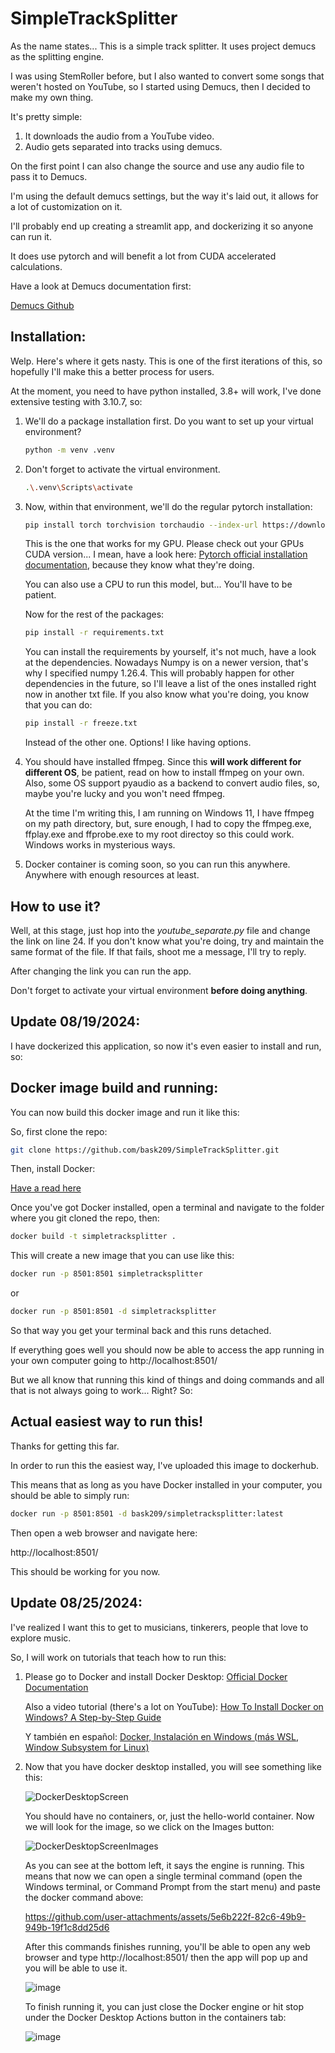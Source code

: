 # SimpleTrackSplitter

As the name states... This is a simple track splitter. It uses project demucs as the splitting engine. 

I was using StemRoller before, but I also wanted to convert some songs that weren't hosted on YouTube, so I started using Demucs, then I decided to make my own thing. 

It's pretty simple: 

1. It downloads the audio from a YouTube video. 
2. Audio gets separated into tracks using demucs.

On the first point I can also change the source and use any audio file to pass it to Demucs. 

I'm using the default demucs settings, but the way it's laid out, it allows for a lot of customization on it. 

I'll probably end up creating a streamlit app, and dockerizing it so anyone can run it. 

It does use pytorch and will benefit a lot from CUDA accelerated calculations. 

Have a look at Demucs documentation first: 

[Demucs Github](https://github.com/adefossez/demucs)

## Installation: 

Welp. Here's where it gets nasty. This is one of the first iterations of this, so hopefully I'll make this a better process for users.

At the moment, you need to have python installed, 3.8+ will work, I've done extensive testing with 3.10.7, so:

1. We'll do a package installation first. Do you want to set up your virtual environment? 

    ```bash
    python -m venv .venv
    ```

2. Don't forget to activate the virtual environment. 

    ```bash
    .\.venv\Scripts\activate 
    ```

3. Now, within that environment, we'll do the regular pytorch installation:

    ```bash
    pip install torch torchvision torchaudio --index-url https://download.pytorch.org/whl/cu121
    ```

    This is the one that works for my GPU. Please check out your GPUs CUDA version... I mean, have a look here: [Pytorch official installation documentation](https://pytorch.org/get-started/locally/), because they know what they're doing.

    You can also use a CPU to run this model, but... You'll have to be patient.

    Now for the rest of the packages: 

    ```bash
    pip install -r requirements.txt
    ```

    You can install the requirements by yourself, it's not much, have a look at the dependencies. Nowadays Numpy is on a newer version, that's why I specified numpy 1.26.4. This will probably happen for other dependencies in the future, so I'll leave a list of the ones installed right now in another txt file. If you also know what you're doing, you know that you can do: 

    ```bash
    pip install -r freeze.txt
    ```

    Instead of the other one. Options! I like having options.

4. You should have installed ffmpeg. Since this **will work different for different OS**, be patient, read on how to install ffmpeg on your own. Also, some OS support pyaudio as a backend to convert audio files, so, maybe you're lucky and you won't need ffmpeg. 

    At the time I'm writing this, I am running on Windows 11, I have ffmpeg on my path directory, but, sure enough, I had to copy the ffmpeg.exe, ffplay.exe and ffprobe.exe to my root directoy so this could work. Windows works in mysterious ways.

4. Docker container is coming soon, so you can run this anywhere. Anywhere with enough resources at least.

## How to use it?

Well, at this stage, just hop into the *youtube_separate.py* file and change the link on line 24. If you don't know what you're doing, try and maintain the same format of the file. If that fails, shoot me a message, I'll try to reply.

After changing the link you can run the app.

Don't forget to activate your virtual environment **before doing anything**.

## Update 08/19/2024:

I have dockerized this application, so now it's even easier to install and run, so: 

## Docker image build and running:

You can now build this docker image and run it like this: 

So, first clone the repo: 

```sh
git clone https://github.com/bask209/SimpleTrackSplitter.git
```

Then, install Docker: 

[Have a read here](https://docs.docker.com/get-docker/)

Once you've got Docker installed, open a terminal and navigate to the folder where you git cloned the repo, then: 

```sh
docker build -t simpletracksplitter .
```

This will create a new image that you can use like this: 

```sh
docker run -p 8501:8501 simpletracksplitter 
```

or

```sh
docker run -p 8501:8501 -d simpletracksplitter 
```

So that way you get your terminal back and this runs detached. 

If everything goes well you should now be able to access the app running in your own computer going to http://localhost:8501/

But we all know that running this kind of things and doing commands and all that is not always going to work... Right? So: 

## Actual easiest way to run this! 

Thanks for getting this far.

In order to run this the easiest way, I've uploaded this image to dockerhub.

This means that as long as you have Docker installed in your computer, you should be able to simply run: 

```sh
docker run -p 8501:8501 -d bask209/simpletracksplitter:latest
```

Then open a web browser and navigate here: 

http://localhost:8501/

This should be working for you now. 

## Update 08/25/2024:

I've realized I want this to get to musicians, tinkerers, people that love to explore music.

So, I will work on tutorials that teach how to run this:

1. Please go to Docker and install Docker Desktop: [Official Docker Documentation](https://docs.docker.com/desktop/install/windows-install/)

    Also a video tutorial (there's a lot on YouTube): [How To Install Docker on Windows? A Step-by-Step Guide](https://www.youtube.com/watch?v=XgRGI0Pw2mM)

    Y también en español: [Docker, Instalación en Windows (más WSL, Window Subsystem for Linux)](https://www.youtube.com/watch?v=ZO4KWQfUBBc) 

2. Now that you have docker desktop installed, you will see something like this: 

     ![DockerDesktopScreen](https://github.com/user-attachments/assets/a2887c57-e962-4648-92ca-25f286ce88a7)

    You should have no containers, or, just the hello-world container. Now we will look for the image, so we click on the Images button:

     ![DockerDesktopScreenImages](https://github.com/user-attachments/assets/15866b91-4558-485f-b466-50d3fe0df516)

     As you can see at the bottom left, it says the engine is running. This means that now we can open a single terminal command (open the Windows terminal, or Command Prompt from the start menu) and paste the docker command above:

     https://github.com/user-attachments/assets/5e6b222f-82c6-49b9-949b-19f1c8dd25d6

     After this commands finishes running, you'll be able to open any web browser and type http://localhost:8501/ then the app will pop up and you will be able to use it.

     ![image](https://github.com/user-attachments/assets/8e8839bc-2d60-47d1-acd4-79776a5180ad)

     To finish running it, you can just close the Docker engine or hit stop under the Docker Desktop Actions button in the containers tab:

     ![image](https://github.com/user-attachments/assets/5c83fcd4-d816-446f-8f33-75d5a2155ec4)



     



